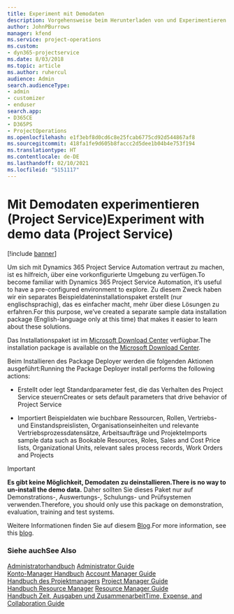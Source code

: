 ```yaml
---
title: Experiment mit Demodaten
description: Vorgehensweise beim Herunterladen von und Experimentieren mit Demodaten für Project Service Automation.
author: JohnPBurrows
manager: kfend
ms.service: project-operations
ms.custom:
- dyn365-projectservice
ms.date: 8/03/2018
ms.topic: article
ms.author: ruhercul
audience: Admin
search.audienceType:
- admin
- customizer
- enduser
search.app:
- D365CE
- D365PS
- ProjectOperations
ms.openlocfilehash: e1f3ebf8d0cd6c8e25fcab6775cd92d544867af8
ms.sourcegitcommit: 418fa1fe9d605b8faccc2d5dee1b04b4e753f194
ms.translationtype: HT
ms.contentlocale: de-DE
ms.lasthandoff: 02/10/2021
ms.locfileid: "5151117"
---
```

# <a name="experiment-with-demo-data-project-service"></a><span data-ttu-id="11b75-103">Mit Demodaten experimentieren (Project Service)</span><span class="sxs-lookup"><span data-stu-id="11b75-103">Experiment with demo data (Project Service)</span></span>

[!include [banner](../includes/psa-now-project-operations.md)]

<span data-ttu-id="11b75-104">Um sich mit Dynamics 365 Project Service Automation vertraut zu machen, ist es hilfreich, über eine vorkonfigurierte Umgebung zu verfügen.</span><span class="sxs-lookup"><span data-stu-id="11b75-104">To become familiar with Dynamics 365 Project Service Automation, it’s useful to have a pre-configured environment to explore.</span></span> <span data-ttu-id="11b75-105">Zu diesem Zweck haben wir ein separates Beispieldateninstallationspaket erstellt (nur englischsprachig), das es einfacher macht, mehr über diese Lösungen zu erfahren.</span><span class="sxs-lookup"><span data-stu-id="11b75-105">For this purpose, we’ve created a separate sample data installation package (English-language only at this time) that makes it easier to learn about these solutions.</span></span> 

<span data-ttu-id="11b75-106">Das Installationspaket ist im [Microsoft Download Center](https://go.microsoft.com/fwlink/?linkid=859966) verfügbar.</span><span class="sxs-lookup"><span data-stu-id="11b75-106">The installation package is available on the [Microsoft Download Center](https://go.microsoft.com/fwlink/?linkid=859966).</span></span>  

<span data-ttu-id="11b75-107">Beim Installieren des Package Deployer werden die folgenden Aktionen ausgeführt:</span><span class="sxs-lookup"><span data-stu-id="11b75-107">Running the Package Deployer install performs the following actions:</span></span> 
  
-   <span data-ttu-id="11b75-108">Erstellt oder legt Standardparameter fest, die das Verhalten des Project Service steuern</span><span class="sxs-lookup"><span data-stu-id="11b75-108">Creates or sets default parameters that drive behavior of Project Service</span></span>  
  
-   <span data-ttu-id="11b75-109">Importiert Beispieldaten wie buchbare Ressourcen, Rollen, Vertriebs- und Einstandspreislisten, Organisationseinheiten und relevante Vertriebsprozessdatensätze, Arbeitsaufträge und Projekte</span><span class="sxs-lookup"><span data-stu-id="11b75-109">Imports sample data such as Bookable Resources, Roles, Sales and Cost Price lists, Organizational Units, relevant sales process records, Work Orders and Projects</span></span>    
  
> [!IMPORTANT]
> <span data-ttu-id="11b75-110">**Es gibt keine Möglichkeit, Demodaten zu deinstallieren.**</span><span class="sxs-lookup"><span data-stu-id="11b75-110">**There is no way to un-install the demo data.**</span></span> <span data-ttu-id="11b75-111">Daher sollten Sie dieses Paket nur auf Demonstrations-, Auswertungs-, Schulungs- und Prüfsystemen verwenden.</span><span class="sxs-lookup"><span data-stu-id="11b75-111">Therefore, you should only use this package on demonstration, evaluation, training and test systems.</span></span>

<span data-ttu-id="11b75-112">Weitere Informationen finden Sie auf diesem [Blog](https://blogs.msdn.microsoft.com/crm/2017/10/24/microsoft-dynamics-365-for-field-service-and-project-service-automation-sample-data).</span><span class="sxs-lookup"><span data-stu-id="11b75-112">For more information, see this [blog](https://blogs.msdn.microsoft.com/crm/2017/10/24/microsoft-dynamics-365-for-field-service-and-project-service-automation-sample-data).</span></span>





  
### <a name="see-also"></a><span data-ttu-id="11b75-113">Siehe auch</span><span class="sxs-lookup"><span data-stu-id="11b75-113">See Also</span></span>  
 <span data-ttu-id="11b75-114">[Administratorhandbuch](../psa/admin-guide.md) </span><span class="sxs-lookup"><span data-stu-id="11b75-114">[Administrator Guide](../psa/admin-guide.md) </span></span>  
 <span data-ttu-id="11b75-115">[Konto-Manager Handbuch](../psa/account-manager-guide.md) </span><span class="sxs-lookup"><span data-stu-id="11b75-115">[Account Manager Guide](../psa/account-manager-guide.md) </span></span>  
 <span data-ttu-id="11b75-116">[Handbuch des Projektmanagers](../psa/project-manager-guide.md) </span><span class="sxs-lookup"><span data-stu-id="11b75-116">[Project Manager Guide](../psa/project-manager-guide.md) </span></span>  
 <span data-ttu-id="11b75-117">[Handbuch Resource Manager](../psa/resource-manager-guide.md) </span><span class="sxs-lookup"><span data-stu-id="11b75-117">[Resource Manager Guide](../psa/resource-manager-guide.md) </span></span>  
 [<span data-ttu-id="11b75-118">Handbuch Zeit, Ausgaben und Zusammenarbeit</span><span class="sxs-lookup"><span data-stu-id="11b75-118">Time, Expense, and Collaboration Guide</span></span>](../psa/time-expense-collaboration-guide.md)
